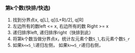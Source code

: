 ### 第k个数(快排/快选)
1. 找到分界点x, q[L], q[(L+R)/2], q[R]
2. 左边所有的数left <= x, 右边所有的数 Right >= x
3. 递归排序left, 递归排序right（快排到此）
4. 将第k个数当做分界点x，统计左元素个数`S_l`,右元素个数`S_r`
5. 如果`k<=S_l`递归左侧， 如果`k>=S_r`递归右侧，


<!--stackedit_data:
eyJoaXN0b3J5IjpbMTUzMDk2NTkxXX0=
-->